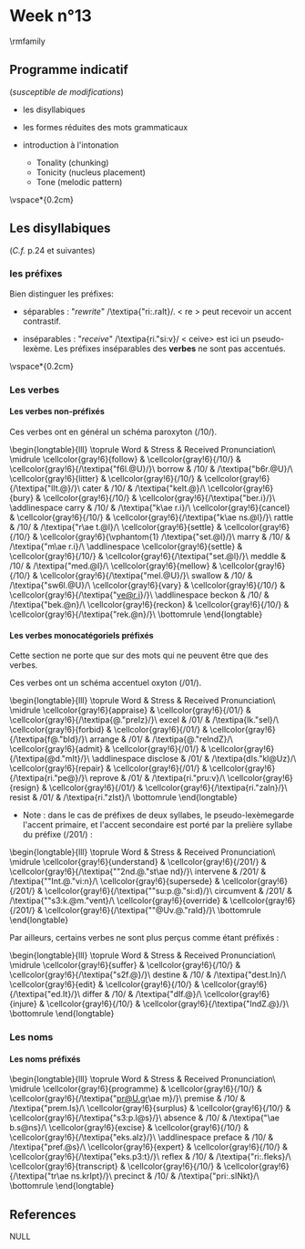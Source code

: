 # Week n°13




\rmfamily


## Programme indicatif

(*susceptible de modifications*)

* les disyllabiques

* les formes réduites des mots grammaticaux

* introduction à l'intonation
  - Tonality (chunking)
  - Tonicity (nucleus placement)
  - Tone (melodic pattern)

\vspace*{0.2cm}

## Les disyllabiques

(*C.f.*   p.24 et suivantes)

 
### les préfixes

Bien distinguer les préfixes:

- séparables : "*rewrite*" /\textipa{"ri:.raIt}/. < re > peut recevoir un accent contrastif.

- inséparables : "*receive*" /\textipa{ri."si:v}/ < ceive> est ici un pseudo-lexème. Les préfixes inséparables des **verbes** ne sont pas accentués.


\vspace*{0.2cm}

### Les verbes
 

#### Les verbes non-préfixés

Ces verbes ont en général un schéma paroxyton (/10/).


\begin{longtable}{lll}
\toprule
Word & Stress & Received Pronunciation\\
\midrule
\cellcolor{gray!6}{follow} & \cellcolor{gray!6}{/10/} & \cellcolor{gray!6}{/\textipa{"f6l.@U}/}\\
borrow & /10/ & /\textipa{"b6r.@U}/\\
\cellcolor{gray!6}{litter} & \cellcolor{gray!6}{/10/} & \cellcolor{gray!6}{/\textipa{"lIt.@}/}\\
cater & /10/ & /\textipa{"keIt.@}/\\
\cellcolor{gray!6}{bury} & \cellcolor{gray!6}{/10/} & \cellcolor{gray!6}{/\textipa{"ber.i}/}\\
\addlinespace
carry & /10/ & /\textipa{"k\ae r.i}/\\
\cellcolor{gray!6}{cancel} & \cellcolor{gray!6}{/10/} & \cellcolor{gray!6}{/\textipa{"k\ae ns.@l}/}\\
rattle & /10/ & /\textipa{"r\ae t.@l}/\\
\cellcolor{gray!6}{settle} & \cellcolor{gray!6}{/10/} & \cellcolor{gray!6}{\vphantom{1} /\textipa{"set.@l}/}\\
marry & /10/ & /\textipa{"m\ae r.i}/\\
\addlinespace
\cellcolor{gray!6}{settle} & \cellcolor{gray!6}{/10/} & \cellcolor{gray!6}{/\textipa{"set.@l}/}\\
meddle & /10/ & /\textipa{"med.@l}/\\
\cellcolor{gray!6}{mellow} & \cellcolor{gray!6}{/10/} & \cellcolor{gray!6}{/\textipa{"mel.@U}/}\\
swallow & /10/ & /\textipa{"sw6l.@U}/\\
\cellcolor{gray!6}{vary} & \cellcolor{gray!6}{/10/} & \cellcolor{gray!6}{/\textipa{"ve@r.i}/}\\
\addlinespace
beckon & /10/ & /\textipa{"bek.@n}/\\
\cellcolor{gray!6}{reckon} & \cellcolor{gray!6}{/10/} & \cellcolor{gray!6}{/\textipa{"rek.@n}/}\\
\bottomrule
\end{longtable}

#### Les verbes monocatégoriels préfixés

Cette section ne porte que sur des mots qui ne peuvent être que des verbes.

Ces verbes ont un schéma accentuel oxyton (/01/).


\begin{longtable}{lll}
\toprule
Word & Stress & Received Pronunciation\\
\midrule
\cellcolor{gray!6}{appraise} & \cellcolor{gray!6}{/01/} & \cellcolor{gray!6}{/\textipa{@."preIz}/}\\
excel & /01/ & /\textipa{Ik."sel}/\\
\cellcolor{gray!6}{forbid} & \cellcolor{gray!6}{/01/} & \cellcolor{gray!6}{/\textipa{f@."bId}/}\\
arrange & /01/ & /\textipa{@."reIndZ}/\\
\cellcolor{gray!6}{admit} & \cellcolor{gray!6}{/01/} & \cellcolor{gray!6}{/\textipa{@d."mIt}/}\\
\addlinespace
disclose & /01/ & /\textipa{dIs."kl@Uz}/\\
\cellcolor{gray!6}{repair} & \cellcolor{gray!6}{/01/} & \cellcolor{gray!6}{/\textipa{ri."pe@}/}\\
reprove & /01/ & /\textipa{ri."pru:v}/\\
\cellcolor{gray!6}{resign} & \cellcolor{gray!6}{/01/} & \cellcolor{gray!6}{/\textipa{ri."zaIn}/}\\
resist & /01/ & /\textipa{ri."zIst}/\\
\bottomrule
\end{longtable}

* Note : dans le cas de préfixes de deux syllabes, le pseudo-lexèmegarde l'accent primaire, et l'accent secondaire est porté par la prelière syllabe du préfixe (/201/) :


\begin{longtable}{lll}
\toprule
Word & Stress & Received Pronunciation\\
\midrule
\cellcolor{gray!6}{understand} & \cellcolor{gray!6}{/201/} & \cellcolor{gray!6}{/\textipa{""2nd.@."st\ae nd}/}\\
intervene & /201/ & /\textipa{""Int.@."vi:n}/\\
\cellcolor{gray!6}{supersede} & \cellcolor{gray!6}{/201/} & \cellcolor{gray!6}{/\textipa{""su:p.@."si:d}/}\\
circumvent & /201/ & /\textipa{""s3:k.@m."vent}/\\
\cellcolor{gray!6}{override} & \cellcolor{gray!6}{/201/} & \cellcolor{gray!6}{/\textipa{""@Uv.@."raId}/}\\
\bottomrule
\end{longtable}

Par ailleurs, certains verbes ne sont plus perçus comme étant préfixés :


\begin{longtable}{lll}
\toprule
Word & Stress & Received Pronunciation\\
\midrule
\cellcolor{gray!6}{suffer} & \cellcolor{gray!6}{/10/} & \cellcolor{gray!6}{/\textipa{"s2f.@}/}\\
destine & /10/ & /\textipa{"dest.In}/\\
\cellcolor{gray!6}{edit} & \cellcolor{gray!6}{/10/} & \cellcolor{gray!6}{/\textipa{"ed.It}/}\\
differ & /10/ & /\textipa{"dIf.@}/\\
\cellcolor{gray!6}{injure} & \cellcolor{gray!6}{/10/} & \cellcolor{gray!6}{/\textipa{"IndZ.@}/}\\
\bottomrule
\end{longtable}
### Les noms

#### Les noms préfixés


\begin{longtable}{lll}
\toprule
Word & Stress & Received Pronunciation\\
\midrule
\cellcolor{gray!6}{programme} & \cellcolor{gray!6}{/10/} & \cellcolor{gray!6}{/\textipa{"pr@U.gr\ae m}/}\\
premise & /10/ & /\textipa{"prem.Is}/\\
\cellcolor{gray!6}{surplus} & \cellcolor{gray!6}{/10/} & \cellcolor{gray!6}{/\textipa{"s3:p.l@s}/}\\
absence & /10/ & /\textipa{"\ae b.s@ns}/\\
\cellcolor{gray!6}{excise} & \cellcolor{gray!6}{/10/} & \cellcolor{gray!6}{/\textipa{"eks.aIz}/}\\
\addlinespace
preface & /10/ & /\textipa{"pref.@s}/\\
\cellcolor{gray!6}{expert} & \cellcolor{gray!6}{/10/} & \cellcolor{gray!6}{/\textipa{"eks.p3:t}/}\\
reflex & /10/ & /\textipa{"ri:.fleks}/\\
\cellcolor{gray!6}{transcript} & \cellcolor{gray!6}{/10/} & \cellcolor{gray!6}{/\textipa{"tr\ae ns.krIpt}/}\\
precinct & /10/ & /\textipa{"pri:.sINkt}/\\
\bottomrule
\end{longtable}

## References




NULL


